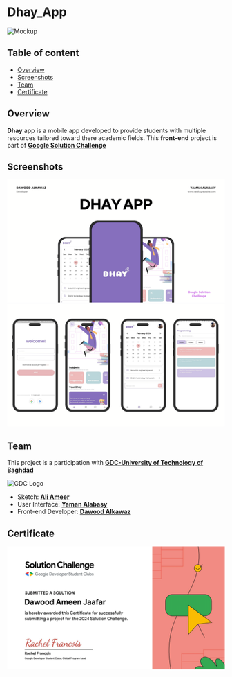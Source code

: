 # Dhay_App

![Mockup](./screenshots/mockup.png)

## Table of content

- [Overview](#overview)
- [Screenshots](#screenshots)
- [Team](#team)
- [Certificate](#certificate)

## Overview

**Dhay** app is a mobile app developed to provide students with multiple resources tailored toward there academic fields.
This **front-end** project is part of [**Google Solution Challenge**](https://developers.google.com/community/gdsc-solution-challenge)

## Screenshots

![screenshot](./screenshots/1.png)
![screenshot](./screenshots/2.png)

## Team

This project is a participation with [**GDC-University of Technology of Baghdad**](https://gdsc.community.dev/university-of-technology-baghdad-iraq/)

![GDC Logo](https://res.cloudinary.com/startup-grind/image/upload/dpr_2.0,fl_sanitize/v1/gcs/platform-data-dsc/contentbuilder/logo_dark_horizontal_097s7oa.svg)

- Sketch: [**Ali Ameer**](https://www.instagram.com/_jhi.1)
- User Interface: [**Yaman Alabasy**](https://www.instagram.com/yaman_abasy)
- Front-end Developer: [**Dawood Alkawaz**](https://github.com/xdv99)

## Certificate

![GDC certificate](./screenshots/certificate.png)
